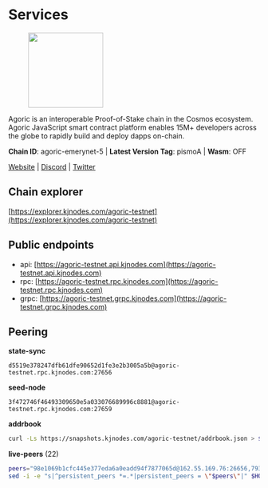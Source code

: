 # Services

<figure><img src="https://raw.githubusercontent.com/kj89/testnet_manuals/main/pingpub/logos/agoric.png" width="150" alt=""><figcaption></figcaption></figure>

Agoric is an interoperable Proof-of-Stake chain in the Cosmos ecosystem.  Agoric JavaScript smart contract platform enables 15M+ developers across the  globe to rapidly build and deploy dapps on-chain.

**Chain ID**: agoric-emerynet-5 | **Latest Version Tag**: pismoA | **Wasm**: OFF

[Website](https://agoric.com) | [Discord](https://discord.com/invite/qDW8DRes4s) | [Twitter](https://twitter.com/agoric)




## Chain explorer
[https://explorer.kjnodes.com/agoric-testnet](https://explorer.kjnodes.com/agoric-testnet)

## Public endpoints

* api: [https://agoric-testnet.api.kjnodes.com](https://agoric-testnet.api.kjnodes.com)
* rpc: [https://agoric-testnet.rpc.kjnodes.com](https://agoric-testnet.rpc.kjnodes.com)
* grpc: [https://agoric-testnet.grpc.kjnodes.com](https://agoric-testnet.grpc.kjnodes.com)

## Peering

**state-sync**

```text
d5519e378247dfb61dfe90652d1fe3e2b3005a5b@agoric-testnet.rpc.kjnodes.com:27656
```

**seed-node**

```text
3f472746f46493309650e5a033076689996c8881@agoric-testnet.rpc.kjnodes.com:27659
```

**addrbook**
```bash
curl -Ls https://snapshots.kjnodes.com/agoric-testnet/addrbook.json > $HOME/.agoric/config/addrbook.json
```

**live-peers** (22)
```bash
peers="98e1069b1cfc445e377eda6a0eadd94f7877065d@162.55.169.76:26656,793955daf95ad29f003cc4ec7e6c60c00677b2f7@5.9.81.187:30656,d5519e378247dfb61dfe90652d1fe3e2b3005a5b@65.109.68.190:27656,3f4e87ddb2e61fdd01398c071fa986259f096334@209.34.205.57:26656,a753081b566e32ed2b702b6e4edc3ff01f246d04@5.75.240.73:26656,d238a541e480e06269107449a70b1178ef49aba7@34.67.113.184:26656,fd9d8063921531990cfebb72d5adadf276484e8d@13.215.217.74:26656,4dee5e4456307469d037c35eb0157f1f252b3f99@135.181.35.255:26656,fa171a30e3118fb2b92a5afb4bb6e661ad6e6aa0@35.226.248.0:26656,a5b991654d0723e038d3723b1345b2a288d49146@38.242.156.28:26656,a3a1e6c7a9ceec632c22769a9e369d05a796dc24@65.108.79.246:26709,5c2a752c9b1952dbed075c56c600c3a79b58c395@195.3.220.136:27106,c72d05f83b53dc7f6c55d7d3e67c304716d27d80@116.202.227.117:27656,42084028a65c5d609793ffc618d1dcbf374fc301@65.109.28.219:14456,8dfb920cdc2eba42b688f44fdd26e12dabfbb6a9@95.217.130.111:27656,980583e1dfd16988b6fdb22dd733f3260c535e45@192.241.137.132:26656,32f7fbecd40b420d592ac460703c4ac647875566@65.109.23.238:26656,a875ef614b3902dd567be2076f18239681f24e35@185.146.148.112:26656,7b1cafa0879374125c623d854bcc0cb9cd98729e@185.213.25.151:26656,a73444541956b994f804f6fcf2a26d2c3c9865a3@34.67.193.183:26656,fb86a0993c694c981a28fa1ebd1fd692f345348b@34.171.162.87:26656,3c2abc308efdc63be1801bbb1b40900ada13349b@35.184.189.155:26656"
sed -i -e "s|^persistent_peers *=.*|persistent_peers = \"$peers\"|" $HOME/.agoric/config/config.toml
```
